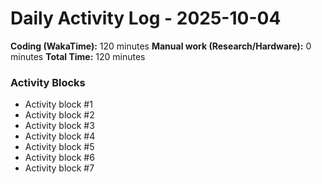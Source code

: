 # Daily Activity Log - 2025-10-04

**Coding (WakaTime):** 120 minutes
**Manual work (Research/Hardware):** 0 minutes
**Total Time:** 120 minutes

### Activity Blocks
- Activity block #1
- Activity block #2
- Activity block #3
- Activity block #4
- Activity block #5
- Activity block #6
- Activity block #7
